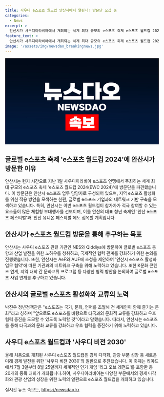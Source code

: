 ```yaml
---
title: 사우디 e스포츠 월드컵 안산시에서 열린다! 방문단 모집 중
categories:
  - News
excerpt: >
  안산시가 사우디아라비아에서 개최되는 세계 최대 규모의 e스포츠 축제 e스포츠 월드컵 2024(EWC 2024)에 방문단을 파견했다. 안산시는 이 축제를 통해 지역 e스포츠 활성화 방안 모색과 글로벌 e스포츠 기업과의 네트워크 기반 구축을 계획하고 있다. 또한, 안산시는 사우디 e스포츠 관련 기관을 방문해 국제적 협력 관계를 강화하고, AeF와 AUF에 초청을 제안하는 등 e스포츠를 통한 문화적 교류와 우호 협력을 증진할 계획이다.
feature_text: >
  안산시가 사우디아라비아에서 개최되는 세계 최대 규모의 e스포츠 축제 e스포츠 월드컵 2024(EWC 2024)에 방문단을 파견했다. 안산시는 이 축제를 통해 지역 e스포츠 활성화 방안 모색과 글로벌 e스포츠 기업과의 네트워크 기반 구축을 계획하고 있다. 또한, 안산시는 사우디 e스포츠 관련 기관을 방문해 국제적 협력 관계를 강화하고, AeF와 AUF에 초청을 제안하는 등 e스포츠를 통한 문화적 교류와 우호 협력을 증진할 계획이다.
image: '/assets/img/newsdao_breakingnews.jpg'
---
```


<p><img src="/assets/img/newsdao_breakingnews.jpg" alt="flaretime 속보" /></p>

<h2 data-ke-size="size26">글로벌 e스포츠 축제 'e스포츠 월드컵 2024'에 안산시가 방문한 이유</h2>

<p>안산시는 현지 시간으로 지난 1일 사우디아라비아 e스포츠 연맹에서 주최하는 세계 최대 규모의 e스포츠 축제 'e스포츠 월드컵 2024(EWC 2024)'에 방문단을 파견했습니다. 이 방문단은 안산시 e스포츠 업무 담당자로 구성되어 있으며, 지역 e스포츠 활성화를 위한 적용 방안을 모색하는 한편, 글로벌 e스포츠 기업과의 네트워크 기반 구축을 모색하고 있습니다. 특히, 안산시는 이번 e스포츠 월드컵이 참가자가 적극 참여할 수 있는 요소들이 많은 체험형 부대행사를 선보이며, 이를 안산의 대표 청년 축제인 '안산 e스포츠 페스티벌'과 '안산 유니온 페스티벌'에도 접목할 계획입니다.</p>

<h2 data-ke-size="size26">안산시가 e스포츠 월드컵 방문을 통해 추구하는 목표</h2>

<p>안산시는 사우디 e스포츠 관련 기관인 NES와 Qiddiya에 방문하여 글로벌 e스포츠 동향과 산업 발전을 위한 노하우를 청취하고, 국제적인 협력 관계를 강화하기 위한 논의를 진행했습니다. 또한, 안산시는 AeF와 AUF에 초청을 제안하여 '안산시 e스포츠 활성화 업무 협약'에 따른 기관과의 네트워크 구축을 위해 노력하고 있습니다. 또한 K문화 콘텐츠 연계, 지역 대학 간 문화교류 프로그램 등 다양한 협력 방안을 논의하여 글로벌 e스포츠 사업 연계를 추구하고 있습니다.</p>

<h2 data-ke-size="size26">안산시의 글로벌 e스포츠 활성화와 교류의 노력</h2>

<p>박진우 청년정책관은 "e스포츠는 국가, 문화, 언어를 초월해 전 세계인이 함께 즐기는 문화"라고 칭하며 "앞으로도 e스포츠를 바탕으로 타국과의 문화적 교류를 강화하고 우호 협력 증진을 도모할 수 있도록 노력할 것"이라고 말했습니다. 따라서, 안산시는 e스포츠를 통해 타국과의 문화 교류를 강화하고 우호 협력을 증진하기 위해 노력하고 있습니다.</p>

<h2 data-ke-size="size26">사우디 e스포츠 월드컵과 '사우디 비전 2030'</h2> 

<p>올해 처음으로 개최된 사우디 e스포츠 월드컵은 경제 다각화, 관광 부문 성장 등 새로운 미래 경제 발전을 위한 '사우디 비전 2030'의 일환으로 추진됐습니다. 이 축제는 리야드에서 7월 3일부터 8월 25일까지 세계적인 인기 게임 '리그 오브 레전드'를 포함한 총 20개의 종목 대회가 개최됩니다.하여, 사우디아라비아는 다양한 부문에서의 경제 다각화와 관광 산업의 성장을 위한 노력의 일환으로 e스포츠 월드컵을 개최하고 있습니다.</p>
실시간 뉴스 속보는, <a href="https://newsdao.kr" rel="dofollow">https://newsdao.kr</a>


